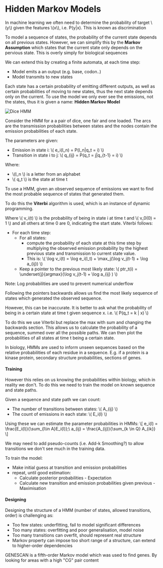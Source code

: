 # Hidden Markov Models

In machine learning we often need to determine the probability of target \\(y\\) given the features \\(x\\), i.e. P(y|x). This is known as discrimination

To model a sequence of states, the probability of the current state depends on all previous states. However, we can simplify this by the **Markov Assumption** which states that the current state only depends on the pervious state. This is overly simply for biological sequences

We can extend this by creating a finite automata, at each time step:
- Model emits a an output (e.g. base, codon..)
- Model transmits to new states

Each state has a certain probability of emitting different outputs, as well as certain probabilities of moving to new states, thus the next state depends only on the current. To use the model we only ever see the emissions, not the states, thus it is given a name: **Hidden Markov Model** 

![Dice HMM](Y3/3212/the-little-book-of-computational-biology/src/images/dice-HMM.png)

Consider the HMM for a a pair of dice, one fair and one loaded. The arcs are the transmission probabilities between states and the nodes contain the emission probabilities of each state.

The parameters are given:
- Emission in state i: \\( e_i(l_n) = P(l_n|q_t = i) \\)
- Transition in state i to j: \\( q_{ij} = P(q_t = j|q_{t-1} = i) \\)

Where:
- \\(l_n \\) is a letter from an alphabet
- \\( q_t \\) is the state at time t

To use a HMM, given an observed sequence of emissions we want to find the most probable sequence of states that generated them. 

To do this the **Viterbi** algorithm is used, which is an instance of dynamic programming. 

Where \\( v_i(t) \\) is the probability of being in state i at time t and \\( v_0(0) = 1 \\) and all others at time 0 are 0, indicating the start state.  Viterbi follows:
- For each time step:
	- For all states:
		- compute the probability of each state at this time step by multiplying the observed emission probability by the highest previous state and transmission to current state value.
		- This is: \\( \log v_i(t) = \log e_i(l_t) + \max_j(\log v_j(t-1) + \log a_{ij}) \\)
	- Keep a pointer to the previous most likely state: \\( ptr_t(i) = \underset{j}{argmax}(\log v_j(t-1) + \log a_{ij} ) \\)

Note: Log probabilities are used to prevent numerical underflow

Following the pointers backwards allows us find the most likely sequence of states which generated the observed sequence.

However, this can be inaccurate. It is better to ask what the probability of being in a certain state at time t given sequence x. i.e. \\( P(q_t = k | x) \\)

To do this we use Viterbi but replace the max with sum and changing the backwards section. This allows us to calculate the probability of a sequence, summed over all the possible paths. We can then plot the probabilities of all states at time t being a certain state. 

In biology, HMMs are used to inform unseen sequences based on the relative probabilities of each residue in a sequence. E.g. if a protein is a kinase protein, secondary structure probabilities, sections of genes.

#### Training 

However this relies on us knowing the probabilities within biology, which in reality we don't. To do this we need to train the model on known sequence and state paths. 

Given a sequence and state path we can count:
- The number of transitions between states: \\( A_{ij} \\)
- The count of emissions in each state: \\( E_i(l) \\)

Using these we can estimate the parameter probabilities in HMMs: \\[ e_i(l) = \frac{E_i(l)}{\sum_{l\in A}E_i(l)};\\ a_{ij} = \frac{A_{ij}}{\sum_{k \in Q} A_{ik}} \\]

We may need to add pseudo-counts (i.e. Add-k Smoothing?) to allow transitions we don't see much in the training data. 

To train the model:
- Make initial guess at transition and emission probabilities
- repeat, until good estimation:
	- Calculate posterior probabilities - Expectation
	- Calculate new transition and emission probabilities given previous - Maximisation

#### Designing

Designing the structure of a HMM (number of states, allowed transitions, order) is challenging as:
- Too few states: underfitting, fail to model significant differences
- Too many states: overfitting and poor generalisation, model noise
- Too many transitions can overfit, should represent real structure
- Markov property can impose too short range of a structure, can extend to higher-order dependencies 

GENESCAN is a fifth-order Markov model which was used to find genes. By looking for areas with a high "CG" pair content


